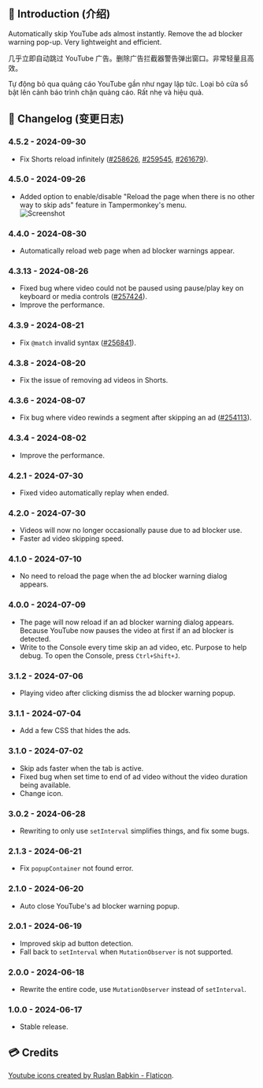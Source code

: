 ## 📰 Introduction (介绍)

Automatically skip YouTube ads almost instantly. Remove the ad blocker warning pop-up. Very lightweight and efficient.

几乎立即自动跳过 YouTube 广告。删除广告拦截器警告弹出窗口。非常轻量且高效。

Tự động bỏ qua quảng cáo YouTube gần như ngay lập tức. Loại bỏ cửa sổ bật lên cảnh báo trình chặn quảng cáo. Rất nhẹ và hiệu quả.

## 📑 Changelog (变更日志)

### 4.5.2 - 2024-09-30

- Fix Shorts reload infinitely ([#258626][258626], [#259545][259545], [#261679][261679]).

### 4.5.0 - 2024-09-26

- Added option to enable/disable "Reload the page when there is no other way to skip ads" feature in Tampermonkey's menu.\
![Screenshot](https://cdn.jsdelivr.net/gh/tientq64/userscripts/scripts/Auto-Skip-YouTube-Ads/assets/screenshot-001.png)

### 4.4.0 - 2024-08-30

- Automatically reload web page when ad blocker warnings appear.

### 4.3.13 - 2024-08-26

- Fixed bug where video could not be paused using pause/play key on keyboard or media controls ([#257424][257424]).
- Improve the performance.

### 4.3.9 - 2024-08-21

- Fix `@match` invalid syntax ([#256841][256841]).

### 4.3.8 - 2024-08-20

- Fix the issue of removing ad videos in Shorts.

### 4.3.6 - 2024-08-07

- Fix bug where video rewinds a segment after skipping an ad ([#254113][254113]).

### 4.3.4 - 2024-08-02

- Improve the performance.

### 4.2.1 - 2024-07-30

- Fixed video automatically replay when ended.

### 4.2.0 - 2024-07-30

- Videos will now no longer occasionally pause due to ad blocker use.
- Faster ad video skipping speed.

### 4.1.0 - 2024-07-10

- No need to reload the page when the ad blocker warning dialog appears.

### 4.0.0 - 2024-07-09

- The page will now reload if an ad blocker warning dialog appears. Because YouTube now pauses the video at first if an ad blocker is detected.
- Write to the Console every time skip an ad video, etc. Purpose to help debug. To open the Console, press `Ctrl+Shift+J`.

### 3.1.2 - 2024-07-06

- Playing video after clicking dismiss the ad blocker warning popup.

### 3.1.1 - 2024-07-04

- Add a few CSS that hides the ads.

### 3.1.0 - 2024-07-02

- Skip ads faster when the tab is active.
- Fixed bug when set time to end of ad video without the video duration being available.
- Change icon.

### 3.0.2 - 2024-06-28

- Rewriting to only use `setInterval` simplifies things, and fix some bugs.

### 2.1.3 - 2024-06-21

- Fix `popupContainer` not found error.

### 2.1.0 - 2024-06-20

- Auto close YouTube's ad blocker warning popup.

### 2.0.1 - 2024-06-19

- Improved skip ad button detection.
- Fall back to `setInterval` when `MutationObserver` is not supported.

### 2.0.0 - 2024-06-18

- Rewrite the entire code, use `MutationObserver` instead of `setInterval`.

### 1.0.0 - 2024-06-17

- Stable release.

## 💳 Credits

<a href="https://www.flaticon.com/free-icons/youtube" title="youtube icons">Youtube icons created by Ruslan Babkin - Flaticon</a>.

[258626]: https://greasyfork.org/scripts/498197-auto-skip-youtube-ads/discussions/258626
[259545]: https://greasyfork.org/scripts/498197-auto-skip-youtube-ads/discussions/259545
[261679]: https://greasyfork.org/scripts/498197-auto-skip-youtube-ads/discussions/261679
[257424]: https://greasyfork.org/scripts/498197-auto-skip-youtube-ads/discussions/257424
[256841]: https://greasyfork.org/scripts/498197-auto-skip-youtube-ads/discussions/256841
[254113]: https://greasyfork.org/scripts/498197-auto-skip-youtube-ads/discussions/254113
